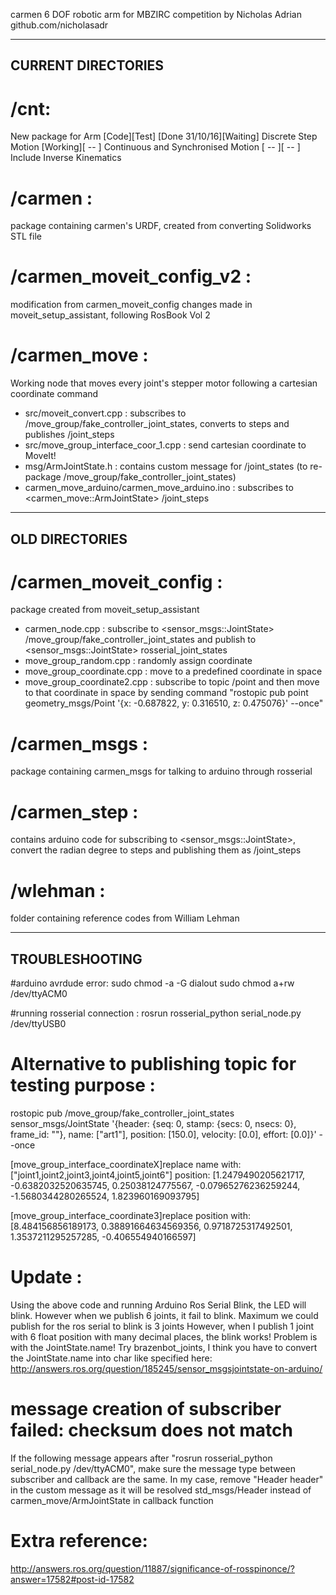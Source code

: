 carmen 6 DOF robotic arm for MBZIRC competition
by Nicholas Adrian
github.com/nicholasadr

-------------------
CURRENT DIRECTORIES
-------------------

# /cnt:
New package for Arm
[Code][Test]
[Done 31/10/16][Waiting] Discrete Step Motion
[Working][ -- ] Continuous and Synchronised Motion
[ -- ][ -- ] Include Inverse Kinematics 

# /carmen :
package containing carmen's URDF, created from converting Solidworks STL file

# /carmen_moveit_config_v2 :
modification from carmen_moveit_config
changes made in moveit_setup_assistant, following RosBook Vol 2

# /carmen_move :
Working node that moves every joint's stepper motor following a cartesian coordinate command
- src/moveit_convert.cpp : subscribes to /move_group/fake_controller_joint_states, converts to steps and publishes /joint_steps
- src/move_group_interface_coor_1.cpp : send cartesian coordinate to MoveIt!
- msg/ArmJointState.h : contains custom message for /joint_states (to re-package /move_group/fake_controller_joint_states)
- carmen_move_arduino/carmen_move_arduino.ino : subscribes to <carmen_move::ArmJointState> /joint_steps

---------------
OLD DIRECTORIES
---------------
# /carmen_moveit_config :
package created from moveit_setup_assistant
- carmen_node.cpp : subscribe to <sensor_msgs::JointState> /move_group/fake_controller_joint_states and publish to <sensor_msgs::JointState> rosserial_joint_states
- move_group_random.cpp : randomly assign coordinate
- move_group_coordinate.cpp : move to a predefined coordinate in space
- move_group_coordinate2.cpp : subscribe to topic /point and then move to that coordinate in space by sending command "rostopic pub point geometry_msgs/Point '{x: -0.687822, y: 0.316510, z: 0.475076}' --once"

# /carmen_msgs :
package containing carmen_msgs for talking to arduino through rosserial

# /carmen_step :
contains arduino code for subscribing to <sensor_msgs::JointState>, convert the radian degree to steps and publishing them as /joint_steps

# /wlehman :
folder containing reference codes from William Lehman

---------------
TROUBLESHOOTING
---------------

#arduino avrdude error:
sudo chmod -a -G dialout <username>
sudo chmod a+rw /dev/ttyACM0

#running rosserial connection :
rosrun rosserial_python serial_node.py /dev/ttyUSB0

# Alternative to publishing topic for testing purpose :
rostopic pub /move_group/fake_controller_joint_states sensor_msgs/JointState '{header: {seq: 0, stamp: {secs: 0, nsecs: 0}, frame_id: ""}, name: ["art1"], position: [150.0], velocity: [0.0], effort: [0.0]}' --once

[move_group_interface_coordinateX]replace name with: ["joint1,joint2,joint3,joint4,joint5,joint6"]
position: [1.2479490205621717, -0.6382032520635745, 0.25038124775567, -0.07965276236259244, -1.5680344280265524, 1.823960169093795]

[move_group_interface_coordinate3]replace position with: [8.484156856189173, 0.38891664634569356, 0.9718725317492501, 1.3537211295257285, -0.406554940166597]

# Update :
Using the above code and running Arduino Ros Serial Blink, the LED will blink. However when we publish 6 joints, it fail to blink. Maximum we could publish for the ros serial to blink is 3 joints
However, when I publish 1 joint with 6 float position with many decimal places, the blink works!
Problem is with the JointState.name! Try brazenbot_joints, I think you have to convert the JointState.name into char like specified here:
http://answers.ros.org/question/185245/sensor_msgsjointstate-on-arduino/

# message creation of subscriber failed: checksum does not match
If the following message appears after "rosrun rosserial_python serial_node.py /dev/ttyACM0", make sure the message type between subscriber and callback are the same.
In my case, remove "Header header" in the custom message as it will be resolved std_msgs/Header instead of carmen_move/ArmJointState in callback function

# Extra reference:
http://answers.ros.org/question/11887/significance-of-rosspinonce/?answer=17582#post-id-17582
